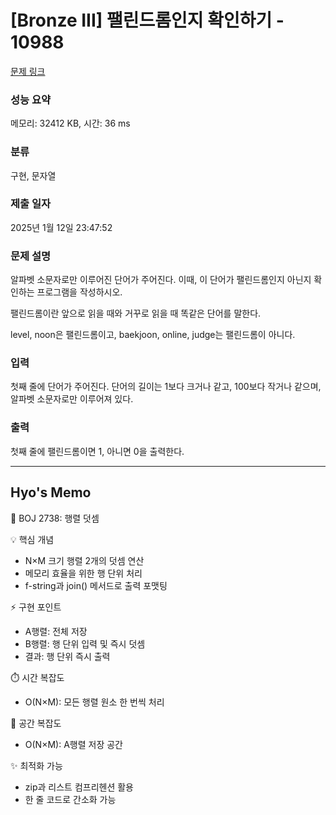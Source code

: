 # [Bronze III] 팰린드롬인지 확인하기 - 10988 

[문제 링크](https://www.acmicpc.net/problem/10988) 

### 성능 요약

메모리: 32412 KB, 시간: 36 ms

### 분류

구현, 문자열

### 제출 일자

2025년 1월 12일 23:47:52

### 문제 설명

<p>알파벳 소문자로만 이루어진 단어가 주어진다. 이때, 이 단어가 팰린드롬인지 아닌지 확인하는 프로그램을 작성하시오.</p>

<p>팰린드롬이란 앞으로 읽을 때와 거꾸로 읽을 때 똑같은 단어를 말한다. </p>

<p>level, noon은 팰린드롬이고, baekjoon, online, judge는 팰린드롬이 아니다.</p>

### 입력 

 <p>첫째 줄에 단어가 주어진다. 단어의 길이는 1보다 크거나 같고, 100보다 작거나 같으며, 알파벳 소문자로만 이루어져 있다.</p>

### 출력 

 <p>첫째 줄에 팰린드롬이면 1, 아니면 0을 출력한다.</p>


------------------------------------------------------------------------------------
Hyo's Memo
------------------------------------------------------------------------------------
🎯 BOJ 2738: 행렬 덧셈

💡 핵심 개념
- N×M 크기 행렬 2개의 덧셈 연산
- 메모리 효율을 위한 행 단위 처리
- f-string과 join() 메서드로 출력 포맷팅

⚡ 구현 포인트
- A행렬: 전체 저장
- B행렬: 행 단위 입력 및 즉시 덧셈
- 결과: 행 단위 즉시 출력

⏱️ 시간 복잡도
- O(N×M): 모든 행렬 원소 한 번씩 처리

💫 공간 복잡도
- O(N×M): A행렬 저장 공간

✨ 최적화 가능
- zip과 리스트 컴프리헨션 활용
- 한 줄 코드로 간소화 가능
